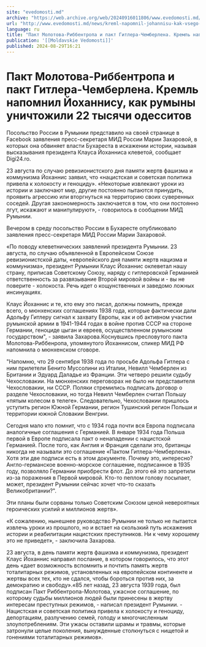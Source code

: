 ```yaml
---
site: "evedomosti.md"
archive: "https://web.archive.org/web/20240916011806/www.evedomosti.md/news/kreml-napomnil-johannisu-kak-vsego-za-tri-dnya-rumyny-unicht"
url: "http://www.evedomosti.md/news/kreml-napomnil-johannisu-kak-vsego-za-tri-dnya-rumyny-unicht"
language: ru
title: "Пакт Молотова-Риббентропа и пакт Гитлера-Чемберлена. Кремль напомнил Йоханнису, как румыны уничтожили 22 тысячи одесситов"
publication: '[[Moldavskie Vedomosti]]'
published: 2024-08-29T16:21
---
```


# Пакт Молотова-Риббентропа и пакт Гитлера-Чемберлена. Кремль напомнил Йоханнису, как румыны уничтожили 22 тысячи одесситов

Посольство России в Румынии представило на своей странице в Facebook заявления пресс-секретаря МИД России Марии Захаровой, в которых она обвиняет власти Бухареста в искажении истории, называя высказывания президента Клауса Йоханниса клеветой, сообщает Digi24.ro.

23 августа по случаю ревизионистского дня памяти жертв фашизма и коммунизма Йоханнис заявил, что «нацистская и советская политика привела к холокосту и геноциду». «Некоторые извлекают уроки из истории и заключают мир, другие постоянно пытаются принудить, проявить агрессию или вторгнуться на территорию своих суверенных соседей. Другая закономерность заключается в том, что они постоянно лгут, искажают и манипулируют», - говорилось в сообщении МИД Румынии.

Вечером в среду посольство России в Бухаресте опубликовало заявления пресс-секретаря МИД России Марии Захаровой.

«По поводу клеветнических заявлений президента Румынии. 23 августа, по случаю объявленной в Европейском Союзе ревизионистской даты, «европейского дня памяти жертв нацизма и коммунизма», президент Румынии Клаус Йоханнис оклеветал нашу страну, приписав Советскому Союзу, наряду с гитлеровской Германией ответственность за развязывание Второй мировой войны и - вы не поверите - холокоста. Речь идет о кощунственных и заведомо ложных инсинуациях.

Клаус Йоханнис и те, кто ему это писал, должны помнить, прежде всего, о мюнхенских соглашениях 1938 года, которые фактически дали Адольфу Гитлеру сигнал к захвату Европы, как и об активном участии румынской армии в 1941-1944 годах в войне против СССР на стороне Германии, геноциде цыган и евреев, осуществленном румынским государством", - заявила Захарова.Коснувшись пресловутого пакта Молотова-Риббенропа, упомянутого Йоханнисом, спикер МИД РФ напомнила о мюнхенском сговоре.

"Напомню, что 29 сентября 1938 года по просьбе Адольфа Гитлера с ним прилетели Бенито Муссолини из Италии, Невилл Чемберлен из Британии и Эдуард Даладье из Франции. Эти четверо решили судьбу Чехословакии. На мюнхенских переговорах не было ни представителя Чехословакии, ни СССР. Поляки стремились подписать договор о разделе Чехословакии, но тогда Невилл Чемберлен считал Польшу «пятым колесом в телеге». Следовательно, Чехословакии пришлось уступить регион Южной Германии, регион Тушинский регион Польши и территории южной Словакии Венгрии.

Сегодня мало кто помнит, что с 1934 года почти вся Европа подписала аналогичные соглашения с Германией. В январе 1934 года Польша первой в Европе подписала пакт о ненападении с нацистской Германией. После того, как Англия и Франция сделали это, британцы никогда не называли это соглашение «Пактом Гитлера-Чемберлена». Хотя эти две подписи есть в этом документе. Почему это, интересно? Англо-германское военно-морское соглашение, подписанное в 1935 году, позволяло Германии приобрести флот. До этого ей это запретили из-за поражения в Первой мировой. Кто-то пеплом голову посыпает, может, президент Румынии сейчас хочет что-то сказать Великобритании?".

Эти планы были сорваны только Советским Союзом ценой невероятных героических усилий и миллионов жертв».

«К сожалению, нынешнее руководство Румынии не только не пытается извлечь уроки из прошлого, но и встает на скользкий путь искажения истории и реабилитации нацистских преступников. Ни к чему хорошему это не приведет», - заключила Захарова.

23 августа, в день памяти жертв фашизма и коммунизма, президент Клаус Йоханнис направил послание, в котором говорилось, что этот день «дает возможность вспомнить и почтить память жертв тоталитарных режимов, установленных на европейском континенте и жертвы всех тех, кто не сдался, чтобы бороться против них, за демократию и свободу».«85 лет назад, 23 августа 1939 года, был подписан Пакт Риббентропа-Молотова, ужасное соглашение, по которому судьбы миллионов людей были принесены в жертву интересам преступных режимов, - написал президент Румынии. - Нацистская и советская политика привела к холокосту и геноциду, депортациям, разлучению семей, голоду и многочисленным злоупотреблениям. Эти ужасы оставили шрамы и травмы, которые затронули целые поколения, вынужденные столкнуться с нищетой и гонениями тоталитарных режимов».
